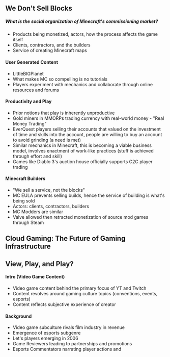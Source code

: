 ## We Don't Sell Blocks
##### What is the social organization of Minecraft's commissioning market?
- Products being monetized, actors, how the process affects the game itself
- Clients, contractors, and the builders
- Service of creating Minecraft maps
#### User Generated Content
- LittleBIGPlanet
- What makes MC so compelling is no tutorials
- Players experiment with mechanics and collaborate through online resources and forums
#### Productivity and Play
- Prior notions that play is inherently unproductive
- Gold miners in MMORPs trading currency with real-world money - "Real Money Trading"
- EverQuest players selling their accounts that valued on the investment of time and skills into the account, people are willing to buy an account to avoid grinding (a need is met)
- Similar mechanics in Minecraft, this is becoming a viable business model, involves enactment of work-like practices (stuff is achieved through effort and skill)
- Games like Diablo 3's auction house officially supports C2C player trading
#### Minecraft Builders
- "We sell a service, not the blocks"
- MC EULA prevents selling builds, hence the service of building is what's being sold
- Actors:  clients, contractors, builders
- MC Modders are similar
- Valve allowed then retracted monetization of source mod games through Steam
## Cloud Gaming: The Future of Gaming Infrastructure
## View, Play, and Play?
#### Intro (Video Game Content)
- Video game content behind the primary focus of YT and Twitch
- Content revolves around gaming culture topics (conventions, events, esports)
- Content reflects subjective experience of creator
#### Background
- Video game subculture rivals film industry in revenue
- Emergence of esports subgenre
- Let's players emerging in 2006
- Game Reviewers leading to partnerships and promotions
- Esports Commentators narrating player actions and 